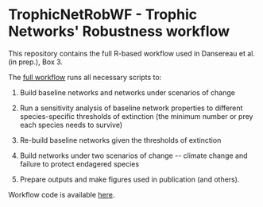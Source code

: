 # TrophicNetRobWF - Trophic Networks' Robustness workflow

This repository contains the full R-based workflow used in Dansereau et al. (in prep.), 
Box 3.

The [full workflow](https://html-preview.github.io/?url=https://github.com/CeresBarros/TrophicNetRobWF/blob/main/global.html) runs all necessary scripts to:

1.  Build baseline networks and networks under scenarios of change

2.  Run a sensitivity analysis of baseline network properties to different 
    species-specific thresholds of extinction (the minimum number or prey 
    each species needs to survive)
    
3.  Re-build baseline networks given the thresholds of extinction

4.  Build networks under two scenarios of change -- climate change and
    failure to protect endagered species
    
5.  Prepare outputs and make figures used in publication (and others). 
    
Workflow code is available [here](global.Rmd).
